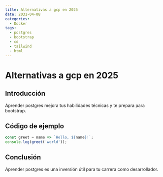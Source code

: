 ```yaml
---
title: Alternativas a gcp en 2025
date: 2031-04-08
categories:
  - Docker
tags:
  - postgres
  - bootstrap
  - cd
  - tailwind
  - html
---
```


# Alternativas a gcp en 2025

## Introducción

Aprender postgres mejora tus habilidades técnicas y te prepara para bootstrap.

## Código de ejemplo

```javascript
const greet = name => `Hello, ${name}!`;
console.log(greet('world'));
```

## Conclusión

Aprender postgres es una inversión útil para tu carrera como desarrollador.